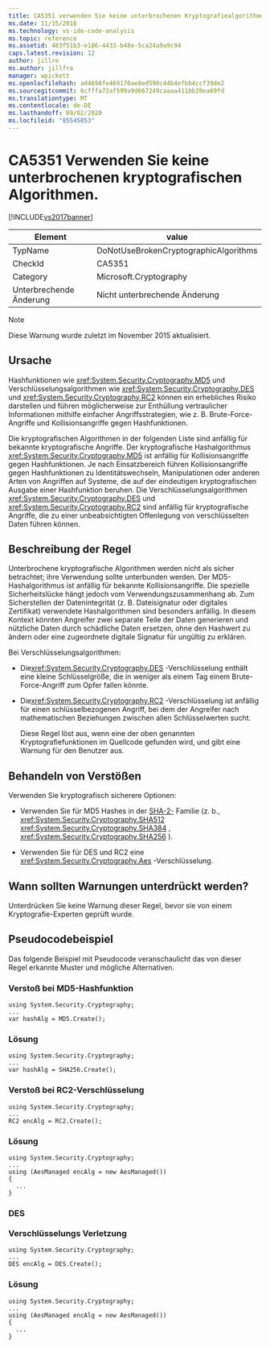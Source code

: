 ```yaml
---
title: CA5351 verwenden Sie keine unterbrochenen Kryptografiealgorithmen | Microsoft-Dokumentation
ms.date: 11/15/2016
ms.technology: vs-ide-code-analysis
ms.topic: reference
ms.assetid: 483f51b3-e186-4433-b48e-5ca24a9a9c94
caps.latest.revision: 12
author: jillre
ms.author: jillfra
manager: wpickett
ms.openlocfilehash: ad4698fe469176ae8ed590c44b4efbb4ccf39de2
ms.sourcegitcommit: 6cfffa72af599a9d667249caaaa411bb28ea69fd
ms.translationtype: MT
ms.contentlocale: de-DE
ms.lasthandoff: 09/02/2020
ms.locfileid: "85545053"
---
```

# <a name="ca5351-do-not-use-broken-cryptographic-algorithms"></a>CA5351 Verwenden Sie keine unterbrochenen kryptografischen Algorithmen.
[!INCLUDE[vs2017banner](../includes/vs2017banner.md)]

|Element|value|
|-|-|
|TypName|DoNotUseBrokenCryptographicAlgorithms|
|CheckId|CA5351|
|Category|Microsoft.Cryptography|
|Unterbrechende Änderung|Nicht unterbrechende Änderung|

> [!NOTE]
> Diese Warnung wurde zuletzt im November 2015 aktualisiert.

## <a name="cause"></a>Ursache
 Hashfunktionen wie <xref:System.Security.Cryptography.MD5> und Verschlüsselungsalgorithmen wie <xref:System.Security.Cryptography.DES> und <xref:System.Security.Cryptography.RC2> können ein erhebliches Risiko darstellen und führen möglicherweise zur Enthüllung vertraulicher Informationen mithilfe einfacher Angriffsstrategien, wie z. B. Brute-Force-Angriffe und Kollisionsangriffe gegen Hashfunktionen.

 Die kryptografischen Algorithmen in der folgenden Liste sind anfällig für bekannte kryptografische Angriffe. Der kryptografische Hashalgorithmus <xref:System.Security.Cryptography.MD5> ist anfällig für Kollisionsangriffe gegen Hashfunktionen.  Je nach Einsatzbereich führen Kollisionsangriffe gegen Hashfunktionen zu Identitätswechseln, Manipulationen oder anderen Arten von Angriffen auf Systeme, die auf der eindeutigen kryptografischen Ausgabe einer Hashfunktion beruhen. Die Verschlüsselungsalgorithmen <xref:System.Security.Cryptography.DES> und <xref:System.Security.Cryptography.RC2> sind anfällig für kryptografische Angriffe, die zu einer unbeabsichtigten Offenlegung von verschlüsselten Daten führen können.

## <a name="rule-description"></a>Beschreibung der Regel
 Unterbrochene kryptografische Algorithmen werden nicht als sicher betrachtet; ihre Verwendung sollte unterbunden werden. Der MD5-Hashalgorithmus ist anfällig für bekannte Kollisionsangriffe. Die spezielle Sicherheitslücke hängt jedoch vom Verwendungszusammenhang ab.  Zum Sicherstellen der Datenintegrität (z. B. Dateisignatur oder digitales Zertifikat) verwendete Hashalgorithmen sind besonders anfällig.  In diesem Kontext könnten Angreifer zwei separate Teile der Daten generieren und nützliche Daten durch schädliche Daten ersetzen, ohne den Hashwert zu ändern oder eine zugeordnete digitale Signatur für ungültig zu erklären.

 Bei Verschlüsselungsalgorithmen:

- Die<xref:System.Security.Cryptography.DES> -Verschlüsselung enthält eine kleine Schlüsselgröße, die in weniger als einem Tag einem Brute-Force-Angriff zum Opfer fallen könnte.

- Die<xref:System.Security.Cryptography.RC2> -Verschlüsselung ist anfällig für einen schlüsselbezogenen Angriff, bei dem der Angreifer nach mathematischen Beziehungen zwischen allen Schlüsselwerten sucht.

  Diese Regel löst aus, wenn eine der oben genannten Kryptografiefunktionen im Quellcode gefunden wird, und gibt eine Warnung für den Benutzer aus.

## <a name="how-to-fix-violations"></a>Behandeln von Verstößen
 Verwenden Sie kryptografisch sicherere Optionen:

- Verwenden Sie für MD5 Hashes in der [SHA-2-](https://msdn.microsoft.com/library/windows/desktop/aa382459.aspx) Familie (z. b., <xref:System.Security.Cryptography.SHA512> <xref:System.Security.Cryptography.SHA384> , <xref:System.Security.Cryptography.SHA256> ).

- Verwenden Sie für DES und RC2 eine <xref:System.Security.Cryptography.Aes> -Verschlüsselung.

## <a name="when-to-suppress-warnings"></a>Wann sollten Warnungen unterdrückt werden?
 Unterdrücken Sie keine Warnung dieser Regel, bevor sie von einem Kryptografie-Experten geprüft wurde.

## <a name="pseudo-code-example"></a>Pseudocodebeispiel
 Das folgende Beispiel mit Pseudocode veranschaulicht das von dieser Regel erkannte Muster und mögliche Alternativen.

### <a name="md5-hashing-violation"></a>Verstoß bei MD5-Hashfunktion

```
using System.Security.Cryptography;
...
var hashAlg = MD5.Create();

```

### <a name="solution"></a>Lösung

```
using System.Security.Cryptography;
...
var hashAlg = SHA256.Create();

```

### <a name="rc2-encryption-violation"></a>Verstoß bei RC2-Verschlüsselung

```
using System.Security.Cryptography;
...
RC2 encAlg = RC2.Create();

```

### <a name="solution"></a>Lösung

```
using System.Security.Cryptography;
...
using (AesManaged encAlg = new AesManaged())
{
  ...
}
```

### <a name="des-br-br-encryption-violation"></a>DES <br /><br />Verschlüsselungs Verletzung

```
using System.Security.Cryptography;
...
DES encAlg = DES.Create();

```

### <a name="solution"></a>Lösung

```
using System.Security.Cryptography;
...
using (AesManaged encAlg = new AesManaged())
{
  ...
}
```